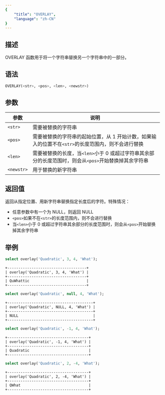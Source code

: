 ```yaml
---
{
    "title": "OVERLAY",
    "language": "zh-CN"
}
---
```


## 描述

OVERLAY 函数用于将一个字符串替换另一个字符串中的一部分。

## 语法

```sql
OVERLAY(<str>, <pos>, <len>, <newstr>)
```

## 参数

| 参数 | 说明                                                          |
| -- |-------------------------------------------------------------|
| `<str>` | 需要被替换的字符串                                                   |
| `<pos>` | 需要被替换的字符串的起始位置，从 1 开始计数，如果输入的位置不在`<str>`的长度范围内，则不会进行替换      |
| `<len>` | 需要被替换的长度，当`<len>`小于 0 或超过字符串其余部分的长度范围时，则会从`<pos>`开始替换掉其余字符串 |
| `<newstr>` | 用于替换的新字符串                                                   |

## 返回值

返回从指定位置、用新字符串替换指定长度后的字符。特殊情况：

- 任意参数中有一个为 NULL，则返回 NULL
- `<pos>`如果不在`<str>`的长度范围内，则不会进行替换
- 当`<len>`小于 0 或超过字符串其余部分的长度范围时，则会从`<pos>`开始替换掉其余字符串

## 举例

```sql
select overlay('Quadratic', 3, 4, 'What');
```

```text
+------------------------------------+
| overlay('Quadratic', 3, 4, 'What') |
+------------------------------------+
| QuWhattic                          |
+------------------------------------+
```

```sql
select overlay('Quadratic', null, 4, 'What');
```

```text
+---------------------------------------+
| overlay('Quadratic', NULL, 4, 'What') |
+---------------------------------------+
| NULL                                  |
+---------------------------------------+
```

```sql
select overlay('Quadratic', -1, 4, 'What');
```

```text
+-------------------------------------+
| overlay('Quadratic', -1, 4, 'What') |
+-------------------------------------+
| Quadratic                           |
+-------------------------------------+
```

```sql
select overlay('Quadratic', 2, -4, 'What');
```

```text
+-------------------------------------+
| overlay('Quadratic', 2, -4, 'What') |
+-------------------------------------+
| QWhat                               |
+-------------------------------------+
```
